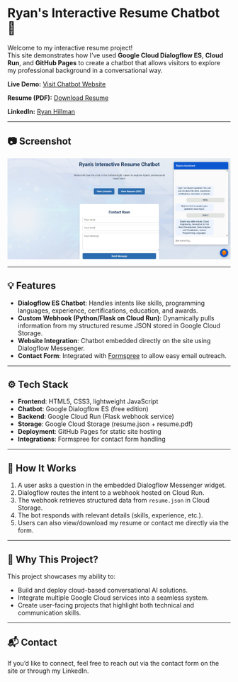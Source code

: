 # Ryan's Interactive Resume Chatbot 🤖

Welcome to my interactive resume project!  
This site demonstrates how I’ve used **Google Cloud Dialogflow ES**, **Cloud Run**, and **GitHub Pages** to create a chatbot that allows visitors to explore my professional background in a conversational way.

**Live Demo:** [Visit Chatbot Website](https://ryanhillman.github.io/ryan-dialogflow-bot/) 

**Resume (PDF):** [Download Resume](https://storage.googleapis.com/ryan-resume-bucket/resume.pdf)  

**LinkedIn:** [Ryan Hillman](https://www.linkedin.com/in/ryan-h-7614a2128/)

---

## 📷 Screenshot
![App Screenshot](./screenshot.png)

---

## 💡 Features
- **Dialogflow ES Chatbot**: Handles intents like skills, programming languages, experience, certifications, education, and awards.  
- **Custom Webhook (Python/Flask on Cloud Run)**: Dynamically pulls information from my structured resume JSON stored in Google Cloud Storage.  
- **Website Integration**: Chatbot embedded directly on the site using Dialogflow Messenger.  
- **Contact Form**: Integrated with [Formspree](https://formspree.io) to allow easy email outreach.  

---

## ⚙️ Tech Stack
- **Frontend**: HTML5, CSS3, lightweight JavaScript  
- **Chatbot**: Google Dialogflow ES (free edition)  
- **Backend**: Google Cloud Run (Flask webhook service)  
- **Storage**: Google Cloud Storage (resume.json + resume.pdf)  
- **Deployment**: GitHub Pages for static site hosting  
- **Integrations**: Formspree for contact form handling  

---

## 🚀 How It Works
1. A user asks a question in the embedded Dialogflow Messenger widget.  
2. Dialogflow routes the intent to a webhook hosted on Cloud Run.  
3. The webhook retrieves structured data from `resume.json` in Cloud Storage.  
4. The bot responds with relevant details (skills, experience, etc.).  
5. Users can also view/download my resume or contact me directly via the form.  

---

## 📌 Why This Project?
This project showcases my ability to:
- Build and deploy cloud-based conversational AI solutions.  
- Integrate multiple Google Cloud services into a seamless system.  
- Create user-facing projects that highlight both technical and communication skills.  

---

## 📬 Contact
If you’d like to connect, feel free to reach out via the contact form on the site or through my LinkedIn.

